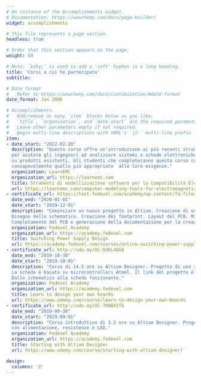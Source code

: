 ```yaml
---
# An instance of the Accomplishments widget.
# Documentation: https://wowchemy.com/docs/page-builder/
widget: accomplishments

# This file represents a page section.
headless: true

# Order that this section appears on the page.
weight: 50

# Note: `&shy;` is used to add a 'soft' hyphen in a long heading.
title: 'Corsi a cui ho partecipato'
subtitle:

# Date format
#   Refer to https://wowchemy.com/docs/customization/#date-format
date_format: Jan 2006

# Accomplishments.
#   Add/remove as many `item` blocks below as you like.
#   `title`, `organization`, and `date_start` are the required parameters.
#   Leave other parameters empty if not required.
#   Begin multi-line descriptions with YAML's `|2-` multi-line prefix.
item:
- date_start: "2022-02-20"
  description: "Questo corso offre un'introduzione ai più recenti strumenti software per la modellizzazione disponibili
  per aiutare gli ingegneri ad analizzare sistemi e schede elettroniche, e per risolvere problemi di interferenze elettromagnetiche
  su prodotti esistenti. Gli studenti che completeranno questo corso conosceranno gli strumenti a loro disponibili, in modo da scegliere
  consapevolmente quello più appropriato  alle loro esigenze."
  organization: LearnEMC
  organization_url: https://learnemc.com
  title: Strumenti di modellizzazione software per la Compatibilità Elettromagnetica
  url: https://learnemc.com/computer-modeling-tools-for-electromagnetic-compatibility
- certificate_url: https://test.fedevel.com/academy/wp-content/fa-files/certificate/20288-47ae62d5203b7b0f4fc0876dedb407a0.pdf
  date_end: "2020-01-01"
  date_start: "2019-12-01"
  description: "Cominciare un nuovo progetto in Altium. Creazione di una libreria di simboli.
  Disegno dello schematico. Creazione dei footprint. Layout del PCB. Migliorie al layout.
  Completamento del PCB e generazione della documentazione per la creazione dello stampato."
  organization: Fedevel Academy
  organization_url: https://academy.fedevel.com
  title: Switching Power Supply Design
  url: https://academy.fedevel.com/courses/online-switching-power-supply-design-course
- certificate_url: http://ude.my/UC-02KL48G8
  date_end: "2019-10-30"
  date_start: "2019-10-01"
  description: "Corso di 14.5 ore su Altium Designer. Progetto di una scheda digitale basata su Arduino.
  La scheda è basata su microcontrollori Atmel. Il link del progetto è [www.28pins.com](www.28pins.com).
  Dallo schematico alla scheda funzionante."
  organization: Fedevel Academy
  organization_url: https://academy.fedevel.com
  title: Learn to design your own boards
  url: https://www.udemy.com/course/learn-to-design-your-own-boards
- certificate_url: http://ude.my/UC-7KNBX1TG
  date_end: "2019-09-30"
  date_start: "2019-09-01"
  description: "Corso introduttivo di 3.5 ore su Altium Designer. Progetto di una semplice scheda elettronica (PCB)
  con alimentazione, resistenze e LED."
  organization: Fedevel Academy
  organization_url: https://academy.fedevel.com
  title: Starting with Altium Designer
  url: https://www.udemy.com/course/starting-with-altium-designer/

design:
  columns: '2'
---
```

